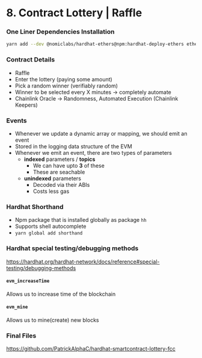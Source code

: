# 8. Contract Lottery | Raffle

### One Liner Dependencies Installation

```sh
yarn add --dev @nomiclabs/hardhat-ethers@npm:hardhat-deploy-ethers ethers @nomiclabs/hardhat-etherscan @nomiclabs/hardhat-waffle chai ethereum-waffle hardhat hardhat-contract-sizer hardhat-deploy hardhat-gas-reporter prettier prettier-plugin-solidity solhint solidity-coverage dotenv
```



### Contract Details

* Raffle
* Enter the lottery (paying some amount)
* Pick a random winner (verifiably random)
* Winner to be selected every X minutes -> completely automate
* Chainlink Oracle -> Randomness, Automated Execution (Chainlink Keepers)



### Events

* Whenever we update a dynamic array or mapping, we should emit an event
* Stored in the logging data structure of the EVM
* Whenever we emit an event, there are two types of parameters
  * **indexed** parameters / **topics**
    * We can have upto **3** of these
    * These are seachable
  * **unindexed** parameters
    * Decoded via their ABIs
    * Costs less gas



### Hardhat Shorthand

* Npm package that is installed globally as package `hh`
* Supports shell autocomplete
* `yarn global add shorthand`



### Hardhat special testing/debugging methods

https://hardhat.org/hardhat-network/docs/reference#special-testing/debugging-methods

#### `evm_increaseTime`

Allows us to increase time of the blockchain

#### `evm_mine`

Allows us to mine(create) new blocks



### Final Files

https://github.com/PatrickAlphaC/hardhat-smartcontract-lottery-fcc

